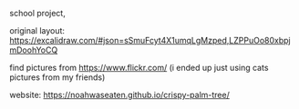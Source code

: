 school project, 

original layout: https://excalidraw.com/#json=sSmuFcyt4X1umqLgMzped,LZPPuOo80xbpjmDoohYoCQ

find pictures from https://www.flickr.com/
(i ended up just using cats pictures from my friends)

website: https://noahwaseaten.github.io/crispy-palm-tree/
